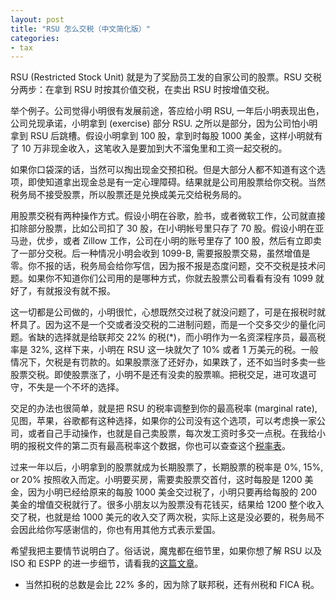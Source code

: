 ```yaml
---
layout: post
title: "RSU 怎么交税（中文简化版）"
categories:
- tax
---
```


RSU (Restricted Stock Unit) 就是为了奖励员工发的自家公司的股票。RSU 交税分两步：在拿到 RSU 时按其价值交税，在卖出 RSU 时按增值交税。

举个例子。公司觉得小明很有发展前途，答应给小明 RSU, 一年后小明表现出色，公司兑现承诺，小明拿到 (exercise) 部分 RSU. 之所以是部分，因为公司怕小明拿到 RSU 后跳槽。假设小明拿到 100 股，拿到时每股 1000 美金，这样小明就有了 10 万非现金收入，这笔收入是要加到大不溜兔里和工资一起交税的。

如果你口袋深的话，当然可以掏出现金交预扣税。但是大部分人都不知道有这个选项，即使知道拿出现金总是有一定心理障碍。结果就是公司用股票给你交税。当然税务局不接受股票，所以股票还是兑换成美元交给税务局的。

用股票交税有两种操作方式。假设小明在谷歌，脸书，或者微软工作，公司就直接扣除部分股票，比如公司扣了 30 股，在l小明帐号里只存了 70 股。假设小明在亚马逊，优步，或者 Zillow 工作，公司在小明的账号里存了 100 股，然后有立即卖了一部分交税。后一种情况小明会收到 1099-B, 需要报股票交易，虽然增值是零。你不报的话，税务局会给你写信，因为报不报是态度问题，交不交税是技术问题。如果你不知道你们公司用的是哪种方式，你就去股票公司看看有没有 1099 就好了，有就报没有就不报。

这一切都是公司做的，小明很忙，心想既然交过税了就没问题了，可是在报税时就杯具了。因为这不是一个交或者没交税的二进制问题，而是一个交多交少的量化问题。省缺的选择就是给联邦交 22% 的税(*)，而小明作为一名资深程序员，最高税率是 32%, 这样下来，小明在 RSU 这一块就欠了 10% 或者 1 万美元的税。一般情况下，欠税是有罚款的。如果股票涨了还好办，如果跌了，还不如当时多卖一些股票交税。即使股票涨了，小明不是还有没卖的股票嘛。把税交足，进可攻退可守，不失是一个不坏的选择。

交足的办法也很简单，就是把 RSU 的税率调整到你的最高税率 (marginal rate), 见图，苹果，谷歌都有这种选择，如果你的公司没有这个选项，可以考虑换一家公司，或者自己手动操作，也就是自己卖股票，每次发工资时多交一点税。在我给小明的报税文件的第二页有最高税率这个数据，你也可以查查这个[税率表](https://www.nerdwallet.com/article/taxes/federal-income-tax-brackets)。

过来一年以后，小明拿到的股票就成为长期股票了，长期股票的税率是 0%, 15%, or 20% 按照收入而定。小明要买房，需要卖股票交首付，这时每股是 1200 美金，因为小明已经给原来的每股 1000 美金交过税了，小明只要再给每股的 200 美金的增值交税就行了。很多小朋友以为股票没有花钱买，结果给 1200 整个收入交了税，也就是给 1000 美元的收入交了两次税，实际上这是没必要的，税务局不会因此给你写感谢信的，你也有用其他方式表示爱国。

希望我把主要情节说明白了。俗话说，魔鬼都在细节里，如果你想了解 RSU 以及 ISO 和 ESPP 的进一步细节，请看我的[这篇文章](https://taxandlife.com/cat/tax/2019/11/19/ISO-RSU-ESPP.html)。

* 当然扣税的总数是会比 22% 多的，因为除了联邦税，还有州税和 FICA 税。
